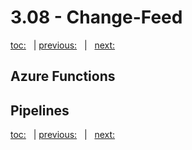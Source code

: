 # 3.08 - Change-Feed

[toc:](June_2021.md) &nbsp; | [previous:](3_07_server_side_programming.md) &nbsp; | &nbsp; [next:](3_09_ttl.md)


## Azure Functions




## Pipelines





[toc:](June_2021.md) &nbsp; | [previous:](3_07_server_side_programming.md) &nbsp; | &nbsp; [next:](3_09_ttl.md)
